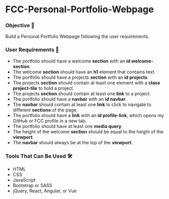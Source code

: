 # FCC-Personal-Portfolio-Webpage

### Objective 🎯
Build a Personal Portfolio Webpage following the user requirements.

### User Requirements 📜
- The portfolio should have a welcome **section** with an **id welcome-section**.
- The welcome **section** should have an **h1** element that contains text.
- The portfolio should have a projects **section** with an **id projects**.
- The projects **section** should contain at least one element with a **class project-tile** to hold a project.
- The projects **section** should contain at least one **link** to a project.
- The portfolio should have a **navbar** with an **id navbar**.
- The **navbar** should contain at least one **link** to click to navigate to different **sections** of the page.
- The portfolio should have a **link** with an **id profile-link**, which opens my GitHub or FCC profile in a new tab.
- The portfolio should have at least one **media query**.
- The height of the welcome **section** should be equal to the height of the **viewport**.
- The **navbar** should always be at the top of the **viewport**.

### Tools That Can Be Used 🛠
- HTML
- CSS
- JavaScript
- Bootstrap or SASS
- jQuery, React, Angular, or Vue
